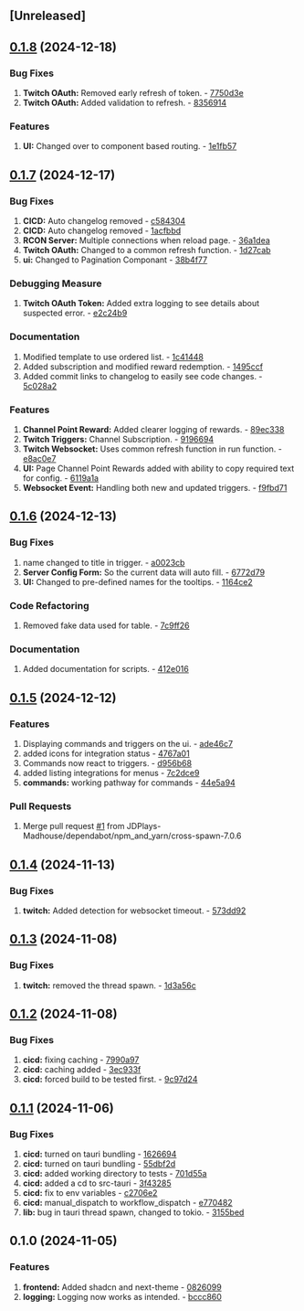 <a name="unreleased"></a>
## [Unreleased]


<a name="0.1.8"></a>
## [0.1.8](https://github.com/JDPlays-Madhouse/RCON2.0/compare/0.1.7...0.1.8) (2024-12-18)

### Bug Fixes

1. **Twitch OAuth:** Removed early refresh of token. - [7750d3e](https://github.com/JDPlays-Madhouse/RCON2.0/commit/7750d3eb8c2a41c292c11c0508a1c0ca93dc91bc?w=1&diff=split)
1. **Twitch OAuth:** Added validation to refresh. - [8356914](https://github.com/JDPlays-Madhouse/RCON2.0/commit/8356914507a3d94490d6d10c1331a4a533c0d4e6?w=1&diff=split)

### Features

1. **UI:** Changed over to component based routing. - [1e1fb57](https://github.com/JDPlays-Madhouse/RCON2.0/commit/1e1fb57b2db8e36faa51c8c866c420dc56206b63?w=1&diff=split)


<a name="0.1.7"></a>
## [0.1.7](https://github.com/JDPlays-Madhouse/RCON2.0/compare/0.1.6...0.1.7) (2024-12-17)

### Bug Fixes

1. **CICD:** Auto changelog removed - [c584304](https://github.com/JDPlays-Madhouse/RCON2.0/commit/c584304a1a52f6a6eb0bcd556df2ace8d0fb9da6?w=1&diff=split)
1. **CICD:** Auto changelog removed - [1acfbbd](https://github.com/JDPlays-Madhouse/RCON2.0/commit/1acfbbd4002bfa7a84f278a1c99a0b0246560e20?w=1&diff=split)
1. **RCON Server:** Multiple connections when reload page. - [36a1dea](https://github.com/JDPlays-Madhouse/RCON2.0/commit/36a1dea7399ff4de4a38146379e57b681306b5f9?w=1&diff=split)
1. **Twitch OAuth:** Changed to a common refresh function. - [1d27cab](https://github.com/JDPlays-Madhouse/RCON2.0/commit/1d27cabf5bae7b1be44b49117a9cef9af28fab57?w=1&diff=split)
1. **ui:** Changed to Pagination Componant - [38b4f77](https://github.com/JDPlays-Madhouse/RCON2.0/commit/38b4f772464adf537ec94a963b3014f92cda87de?w=1&diff=split)

### Debugging Measure

1. **Twitch OAuth Token:** Added extra logging to see details about suspected error. - [e2c24b9](https://github.com/JDPlays-Madhouse/RCON2.0/commit/e2c24b9317394a18414df39f6ffa2c4c62f4b660?w=1&diff=split)

### Documentation

1. Modified template to use ordered list. - [1c41448](https://github.com/JDPlays-Madhouse/RCON2.0/commit/1c41448dde4488d4fae6959aed8316fe97b31f52?w=1&diff=split)
1. Added subscription and modified reward redemption. - [1495ccf](https://github.com/JDPlays-Madhouse/RCON2.0/commit/1495ccf8aa772eb97b527c4a7783e9be21bb0759?w=1&diff=split)
1. Added commit links to changelog to easily see code changes. - [5c028a2](https://github.com/JDPlays-Madhouse/RCON2.0/commit/5c028a2d14d71da7a39b5d0f695d6348ba6bd0fe?w=1&diff=split)

### Features

1. **Channel Point Reward:** Added clearer logging of rewards. - [89ec338](https://github.com/JDPlays-Madhouse/RCON2.0/commit/89ec338d4bfd2b2e35b521dce32bf3cddf43f537?w=1&diff=split)
1. **Twitch Triggers:** Channel Subscription. - [9196694](https://github.com/JDPlays-Madhouse/RCON2.0/commit/919669420b6e9ea51ebaf0e34643eef2e709f45c?w=1&diff=split)
1. **Twitch Websocket:** Uses common refresh function in run function. - [e8ac0e7](https://github.com/JDPlays-Madhouse/RCON2.0/commit/e8ac0e733ee0a11c4573a57bcd314aa49c83e9b7?w=1&diff=split)
1. **UI:** Page Channel Point Rewards added with ability to copy required text for config. - [6119a1a](https://github.com/JDPlays-Madhouse/RCON2.0/commit/6119a1ada3edd6b7489c21386595621136a0d39e?w=1&diff=split)
1. **Websocket Event:** Handling both new and updated triggers. - [f9fbd71](https://github.com/JDPlays-Madhouse/RCON2.0/commit/f9fbd71bf570ed80885a522e98a38d311af74d92?w=1&diff=split)


<a name="0.1.6"></a>
## [0.1.6](https://github.com/JDPlays-Madhouse/RCON2.0/compare/0.1.5...0.1.6) (2024-12-13)

### Bug Fixes

1. name changed to title in trigger. - [a0023cb](https://github.com/JDPlays-Madhouse/RCON2.0/commit/a0023cb5ea7b9bc531161d0daa5417a504030414?w=1&diff=split)
1. **Server Config Form:** So the current data will auto fill. - [6772d79](https://github.com/JDPlays-Madhouse/RCON2.0/commit/6772d7954ae4d158fa7568226a60547676a2a593?w=1&diff=split)
1. **UI:** Changed to pre-defined names for the tooltips. - [1164ce2](https://github.com/JDPlays-Madhouse/RCON2.0/commit/1164ce286e6334619fe45761d9256a1367c046a1?w=1&diff=split)

### Code Refactoring

1. Removed fake data used for table. - [7c9ff26](https://github.com/JDPlays-Madhouse/RCON2.0/commit/7c9ff265abb793833ce33f4d004ee4de740ce2fc?w=1&diff=split)

### Documentation

1. Added documentation for scripts. - [412e016](https://github.com/JDPlays-Madhouse/RCON2.0/commit/412e01606d945ab57c6f8fa77b94f4d3701f65f8?w=1&diff=split)


<a name="0.1.5"></a>
## [0.1.5](https://github.com/JDPlays-Madhouse/RCON2.0/compare/0.1.4...0.1.5) (2024-12-12)

### Features

1. Displaying commands and triggers on the ui. - [ade46c7](https://github.com/JDPlays-Madhouse/RCON2.0/commit/ade46c78516a47a678a23d2496bf94b72380138d?w=1&diff=split)
1. added icons for integration status - [4767a01](https://github.com/JDPlays-Madhouse/RCON2.0/commit/4767a01ec0ed0231c18c34f0d578861d6befc4ca?w=1&diff=split)
1. Commands now react to triggers. - [d956b68](https://github.com/JDPlays-Madhouse/RCON2.0/commit/d956b68576e3e17a0602e78966628f1c4dd0c01a?w=1&diff=split)
1. added listing integrations for menus - [7c2dce9](https://github.com/JDPlays-Madhouse/RCON2.0/commit/7c2dce96ffda277e3509b05085b46dd7a4d37199?w=1&diff=split)
1. **commands:** working pathway for commands - [44e5a94](https://github.com/JDPlays-Madhouse/RCON2.0/commit/44e5a94d2890c19061cbfeb8c2f681bcd6ae8128?w=1&diff=split)

### Pull Requests

1. Merge pull request [#1](https://github.com/JDPlays-Madhouse/RCON2.0/issues/1) from JDPlays-Madhouse/dependabot/npm_and_yarn/cross-spawn-7.0.6


<a name="0.1.4"></a>
## [0.1.4](https://github.com/JDPlays-Madhouse/RCON2.0/compare/0.1.3...0.1.4) (2024-11-13)

### Bug Fixes

1. **twitch:** Added detection for websocket timeout. - [573dd92](https://github.com/JDPlays-Madhouse/RCON2.0/commit/573dd92006d005e3ecc7270ce7bc8c9b466822b5?w=1&diff=split)


<a name="0.1.3"></a>
## [0.1.3](https://github.com/JDPlays-Madhouse/RCON2.0/compare/0.1.2...0.1.3) (2024-11-08)

### Bug Fixes

1. **twitch:** removed the thread spawn. - [1d3a56c](https://github.com/JDPlays-Madhouse/RCON2.0/commit/1d3a56c39ff86ea1caa1fc0e3bdc96a3fa2bf9ab?w=1&diff=split)


<a name="0.1.2"></a>
## [0.1.2](https://github.com/JDPlays-Madhouse/RCON2.0/compare/0.1.1...0.1.2) (2024-11-08)

### Bug Fixes

1. **cicd:** fixing caching - [7990a97](https://github.com/JDPlays-Madhouse/RCON2.0/commit/7990a972183675752886474531058ed52e40cbe9?w=1&diff=split)
1. **cicd:** caching added - [3ec933f](https://github.com/JDPlays-Madhouse/RCON2.0/commit/3ec933ff5c6ebec479c52c025cd948a463d0bedd?w=1&diff=split)
1. **cicd:** forced build to be tested first. - [9c97d24](https://github.com/JDPlays-Madhouse/RCON2.0/commit/9c97d2495707960ac8fa16484a3915e443150939?w=1&diff=split)


<a name="0.1.1"></a>
## [0.1.1](https://github.com/JDPlays-Madhouse/RCON2.0/compare/0.1.0...0.1.1) (2024-11-06)

### Bug Fixes

1. **cicd:** turned on tauri bundling - [1626694](https://github.com/JDPlays-Madhouse/RCON2.0/commit/1626694fb402c4ff32cf4ca34160bd98562332af?w=1&diff=split)
1. **cicd:** turned on tauri bundling - [55dbf2d](https://github.com/JDPlays-Madhouse/RCON2.0/commit/55dbf2de9f931fe41c13d941cbd3315a935a5b7c?w=1&diff=split)
1. **cicd:** added working directory to tests - [701d55a](https://github.com/JDPlays-Madhouse/RCON2.0/commit/701d55a8884a02d0891f39784f1e8672707bfd51?w=1&diff=split)
1. **cicd:** added a cd to src-tauri - [3f43285](https://github.com/JDPlays-Madhouse/RCON2.0/commit/3f432858eaa01815ed187d296de0071263e24532?w=1&diff=split)
1. **cicd:** fix to env variables - [c2706e2](https://github.com/JDPlays-Madhouse/RCON2.0/commit/c2706e2d6e57416f1439f5685cfe9ff536cf9ef9?w=1&diff=split)
1. **cicd:** manual_dispatch to workflow_dispatch - [e770482](https://github.com/JDPlays-Madhouse/RCON2.0/commit/e77048274f4eef64d1d301724e287b468aeb9de9?w=1&diff=split)
1. **lib:** bug in tauri thread spawn, changed to tokio. - [3155bed](https://github.com/JDPlays-Madhouse/RCON2.0/commit/3155bed7142102b669133e4ff2af0fcaa48e97ee?w=1&diff=split)


<a name="0.1.0"></a>
## 0.1.0 (2024-11-05)

### Features

1. **frontend:** Added shadcn and next-theme - [0826099](https://github.com/JDPlays-Madhouse/RCON2.0/commit/08260995c1304b40f418bfbe420d2258daa86c7e?w=1&diff=split)
1. **logging:** Logging now works as intended. - [bccc860](https://github.com/JDPlays-Madhouse/RCON2.0/commit/bccc860bc998f4b09c88a967a3d8f7a8db43f572?w=1&diff=split)

